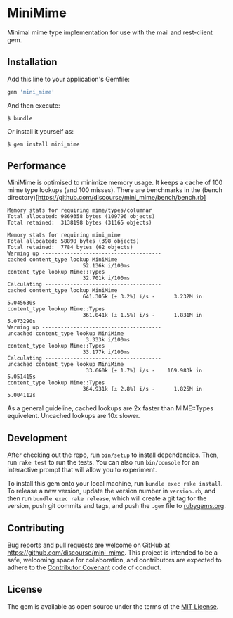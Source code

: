 # MiniMime

Minimal mime type implementation for use with the mail and rest-client gem.

## Installation

Add this line to your application's Gemfile:

```ruby
gem 'mini_mime'
```

And then execute:

    $ bundle

Or install it yourself as:

    $ gem install mini_mime

## Performance

MiniMime is optimised to minimize memory usage. It keeps a cache of 100 mime type lookups (and 100 misses). There are benchmarks in the (bench directory)[https://github.com/discourse/mini_mime/bench/bench.rb]

```
Memory stats for requiring mime/types/columnar
Total allocated: 9869358 bytes (109796 objects)
Total retained:  3138198 bytes (31165 objects)

Memory stats for requiring mini_mime
Total allocated: 58898 bytes (398 objects)
Total retained:  7784 bytes (62 objects)
Warming up --------------------------------------
cached content_type lookup MiniMime
                        52.136k i/100ms
content_type lookup Mime::Types
                        32.701k i/100ms
Calculating -------------------------------------
cached content_type lookup MiniMime
                        641.305k (± 3.2%) i/s -      3.232M in   5.045630s
content_type lookup Mime::Types
                        361.041k (± 1.5%) i/s -      1.831M in   5.073290s
Warming up --------------------------------------
uncached content_type lookup MiniMime
                         3.333k i/100ms
content_type lookup Mime::Types
                        33.177k i/100ms
Calculating -------------------------------------
uncached content_type lookup MiniMime
                         33.660k (± 1.7%) i/s -    169.983k in   5.051415s
content_type lookup Mime::Types
                        364.931k (± 2.8%) i/s -      1.825M in   5.004112s
```

As a general guideline, cached lookups are 2x faster than MIME::Types equivelent. Uncached lookups are 10x slower.


## Development

After checking out the repo, run `bin/setup` to install dependencies. Then, run `rake test` to run the tests. You can also run `bin/console` for an interactive prompt that will allow you to experiment.

To install this gem onto your local machine, run `bundle exec rake install`. To release a new version, update the version number in `version.rb`, and then run `bundle exec rake release`, which will create a git tag for the version, push git commits and tags, and push the `.gem` file to [rubygems.org](https://rubygems.org).

## Contributing

Bug reports and pull requests are welcome on GitHub at https://github.com/discourse/mini_mime. This project is intended to be a safe, welcoming space for collaboration, and contributors are expected to adhere to the [Contributor Covenant](http://contributor-covenant.org) code of conduct.


## License

The gem is available as open source under the terms of the [MIT License](http://opensource.org/licenses/MIT).

